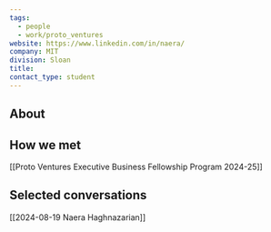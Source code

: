 ```yaml
---
tags:
  - people
  - work/proto_ventures
website: https://www.linkedin.com/in/naera/
company: MIT
division: Sloan
title: 
contact_type: student
---
```

## About


## How we met
[[Proto Ventures Executive Business Fellowship Program 2024-25]]

## Selected conversations
[[2024-08-19 Naera Haghnazarian]]